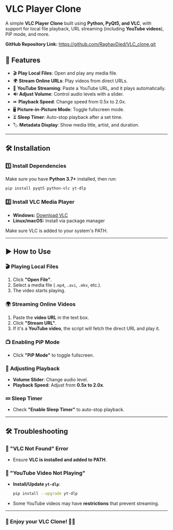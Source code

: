 # VLC Player Clone

A simple **VLC Player Clone** built using **Python, PyQt5, and VLC**, with support for local file playback, URL streaming (including **YouTube videos**), PiP mode, and more.

**GitHub Repository Link:**
https://github.com/RaghavDied/VLC_clone.git

## 🚀 Features
- 🎬 **Play Local Files**: Open and play any media file.
- 🌍 **Stream Online URLs**: Play videos from direct URLs.
- 🎥 **YouTube Streaming**: Paste a YouTube URL, and it plays automatically.
- 🔊 **Adjust Volume**: Control audio levels with a slider.
- ⏩ **Playback Speed**: Change speed from 0.5x to 2.0x.
- 🖥 **Picture-in-Picture Mode**: Toggle fullscreen mode.
- ⏳ **Sleep Timer**: Auto-stop playback after a set time.
- 🏷 **Metadata Display**: Show media title, artist, and duration.

---

## 🛠 Installation
### 1️⃣ Install Dependencies
Make sure you have **Python 3.7+** installed, then run:
```bash
pip install pyqt5 python-vlc yt-dlp
```

### 2️⃣ Install VLC Media Player
- **Windows:** [Download VLC](https://www.videolan.org/vlc/)
- **Linux/macOS:** Install via package manager

Make sure VLC is added to your system's PATH.

---

## ▶️ How to Use
### 🎬 **Playing Local Files**
1. Click **"Open File"**.
2. Select a media file (`.mp4`, `.avi`, `.mkv`, etc.).
3. The video starts playing.

### 🌍 **Streaming Online Videos**
1. Paste the **video URL** in the text box.
2. Click **"Stream URL"**.
3. If it's a **YouTube video**, the script will fetch the direct URL and play it.

### 📺 **Enabling PiP Mode**
- Click **"PiP Mode"** to toggle fullscreen.

### 🎵 **Adjusting Playback**
- **Volume Slider**: Change audio level.
- **Playback Speed**: Adjust from **0.5x to 2.0x**.

### 💤 **Sleep Timer**
- Check **"Enable Sleep Timer"** to auto-stop playback.

---

## 🛠 Troubleshooting
### 🔴 "VLC Not Found" Error
- Ensure **VLC is installed and added to PATH**.

### 🔴 "YouTube Video Not Playing"
- **Install/Update `yt-dlp`**:
  ```bash
  pip install --upgrade yt-dlp
  ```
- Some YouTube videos may have **restrictions** that prevent streaming.

---

### 🚀 Enjoy your VLC Clone! 🎥🔥

